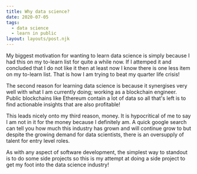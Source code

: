 ```yaml
---
title: Why data science?
date: 2020-07-05
tags:
  - data science
  - learn in public
layout: layouts/post.njk
---
```


My biggest motivation for wanting to learn data science is simply because I had this on my to-learn list for quite a while now. If I attemped it and concluded that I do not like it then at least now I know there is one less item on my to-learn list. That is how I am trying to beat my quarter life crisis!

The second reason for learning data science is because it synergises very well with what I am currently doing; working as a blockchain engineer. Public blockchains like Ethereum contain a lot of data so all that's left is to find actionable insights that are also profitable!

This leads nicely onto my third reason, money. It is hypocritical of me to say I am not in it for the money because I definitely am. A quick google search can tell you how much this industry has grown and will continue grow to but despite the growing demand for data scientists, there is an oversupply of talent for entry level roles.

As with any aspect of software development, the simplest way to standout is to do some side projects so this is my attempt at doing a side project to get my foot into the data science industry!